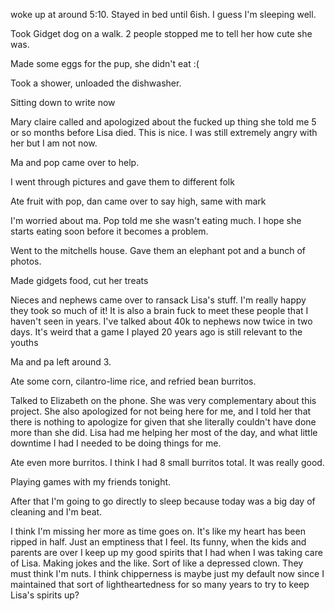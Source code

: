 woke up at around 5:10. Stayed in bed until 6ish. I guess I'm sleeping well. 

Took Gidget dog on a walk. 2 people stopped me to tell her how cute she was. 

Made some eggs for the pup, she didn't eat :(

Took a shower, unloaded the dishwasher. 

Sitting down to write now

Mary claire called and apologized about the fucked up thing she told me 5 or so months before Lisa died. This is nice. I was still extremely angry with her but I am not now.

Ma and pop came over to help. 

I went through pictures and gave them to different folk

Ate fruit with pop, dan came over to say high, same with mark

I'm worried about ma. Pop told me she wasn't eating much. I hope she starts eating soon before it becomes a problem.

Went to the mitchells house. Gave them an elephant pot and a bunch of photos. 

Made gidgets food, cut her treats

Nieces and nephews came over to ransack Lisa's stuff. I'm really happy they took so much of it! It is also a brain fuck to meet these people that I haven't seen in years. I've talked about 40k to nephews now twice in two days. It's weird that a game I played 20 years ago is still relevant to the youths

Ma and pa left around 3.

Ate some corn, cilantro-lime rice, and refried bean burritos.

Talked to Elizabeth on the phone. She was very complementary about this project. She also apologized for not being here for me, and I told her that there is nothing to apologize for given that she literally couldn't have done more than she did. Lisa had me helping her most of the day, and what little downtime I had I needed to be doing things for me. 

Ate even more burritos. I think I had 8 small burritos total. It was really good. 

Playing games with my friends tonight. 

After that I'm going to go directly to sleep because today was a big day of cleaning and I'm beat. 

I think I'm missing her more as time goes on. It's like my heart has been ripped in half. Just an emptiness that I feel. Its funny, when the kids and parents are over I keep up my good spirits that I had when I was taking care of Lisa. Making jokes and the like. Sort of like a depressed clown. They must think I'm nuts. I think chipperness is maybe just my default now since I maintained that sort of lightheartedness for so many years to try to keep Lisa's spirits up?